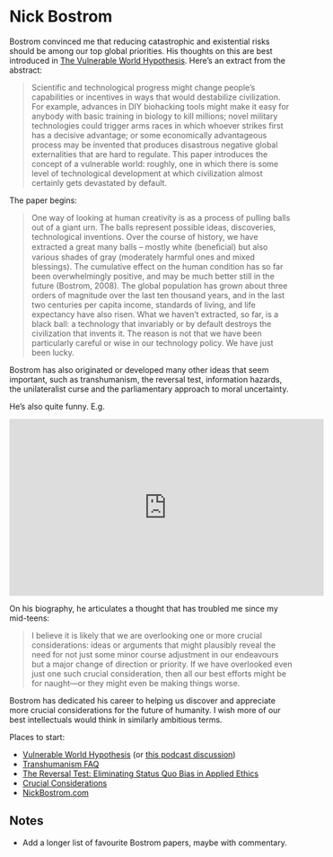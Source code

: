 # Nick Bostrom
Bostrom convinced me that reducing catastrophic and existential risks should be among our top global priorities. His thoughts on this are best introduced in [The Vulnerable World Hypothesis](https://nickbostrom.com/papers/vulnerable.pdf). Here’s an extract from the abstract:

> Scientific and technological progress might change people’s capabilities or incentives in ways that would destabilize civilization. For example, advances in DIY biohacking tools might make it easy for anybody with basic training in biology to kill millions; novel military technologies could trigger arms races in which whoever strikes first has a decisive advantage; or some economically advantageous process may be invented that produces disastrous negative global externalities that are hard to regulate. This paper introduces the concept of a vulnerable world: roughly, one in which there is some level of technological development at which civilization almost certainly gets devastated by default.

The paper begins:

> One way of looking at human creativity is as a process of pulling balls out of a giant urn. The balls represent possible ideas, discoveries, technological inventions. Over the course of history, we have extracted a great many balls – mostly white (beneﬁcial) but also various shades of gray (moderately harmful ones and mixed blessings). The cumulative effect on the human condition has so far been overwhelmingly positive, and may be much better still in the future (Bostrom, 2008). The global population has grown about three orders of magnitude over the last ten thousand years, and in the last two centuries per capita income, standards of living, and life expectancy have also risen. What we haven’t extracted, so far, is a black ball: a technology that invariably or by default destroys the civilization that invents it. The reason is not that we have been particularly careful or wise in our technology policy. We have just been lucky.

Bostrom has also originated or developed many other ideas that seem important, such as transhumanism, the reversal test, information hazards, the unilateralist curse and the parliamentary approach to moral uncertainty.

He’s also quite funny. E.g.

<iframe width="560" height="315" src="https://www.youtube.com/embed/Yd9cf_vLviI?start=31&amp;end=325" frameborder="0" allow="accelerometer; autoplay; encrypted-media; gyroscope; picture-in-picture" allowfullscreen></iframe> 

On his biography, he articulates a thought that has troubled me since my mid-teens:

> I believe it is likely that we are overlooking one or more crucial considerations: ideas or arguments that might plausibly reveal the need for not just some minor course adjustment in our endeavours but a major change of direction or priority. If we have overlooked even just one such crucial consideration, then all our best efforts might be for naught—or they might even be making things worse. 

Bostrom has dedicated his career to helping us discover and appreciate more crucial considerations for the future of humanity. I wish more of our best intellectuals would think in similarly ambitious terms.

Places to start:
* [Vulnerable World Hypothesis](https://nickbostrom.com/papers/vulnerable.pdf) (or [this podcast discussion](https://www.listennotes.com/podcasts/making-sense-with/151-will-we-destroy-the-future-OZju5zDEolh/))
* [Transhumanism FAQ](https://www.nickbostrom.com/views/transhumanist.pdf)
* [The Reversal Test: Eliminating Status Quo Bias in Applied Ethics](http://www.nickbostrom.com/ethics/statusquo.pdf)
* [Crucial Considerations](http://www.stafforini.com/blog/bostrom/)
* [NickBostrom.com](https://nickbostrom.com)

## Notes
* Add a longer list of favourite Bostrom papers, maybe with commentary.


<!-- #web/people -->

<!-- {BearID:nick-bostrom.md} -->
